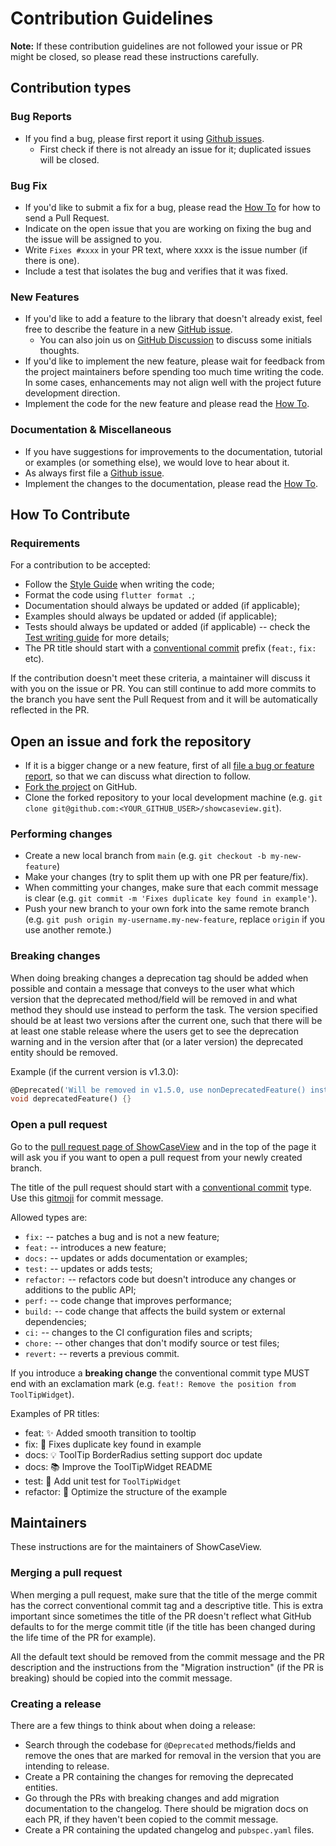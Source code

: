 # Contribution Guidelines

**Note:** If these contribution guidelines are not followed your issue or PR might be closed, so
please read these instructions carefully.

## Contribution types


### Bug Reports

- If you find a bug, please first report it using [Github issues].
    - First check if there is not already an issue for it; duplicated issues will be closed.


### Bug Fix

- If you'd like to submit a fix for a bug, please read the [How To](#how-to-contribute) for how to
  send a Pull Request.
- Indicate on the open issue that you are working on fixing the bug and the issue will be assigned
  to you.
- Write `Fixes #xxxx` in your PR text, where xxxx is the issue number (if there is one).
- Include a test that isolates the bug and verifies that it was fixed.


### New Features

- If you'd like to add a feature to the library that doesn't already exist, feel free to describe
  the feature in a new [GitHub issue].
    - You can also join us on [GitHub Discussion] to discuss some initials thoughts.
- If you'd like to implement the new feature, please wait for feedback from the project maintainers
  before spending too much time writing the code. In some cases, enhancements may not align well
  with the project future development direction.
- Implement the code for the new feature and please read the [How To](#how-to-contribute).


### Documentation & Miscellaneous

- If you have suggestions for improvements to the documentation, tutorial or examples (or something
  else), we would love to hear about it.
- As always first file a [Github issue].
- Implement the changes to the documentation, please read the [How To](#how-to-contribute).


## How To Contribute


### Requirements

For a contribution to be accepted:

- Follow the [Style Guide] when writing the code;
- Format the code using `flutter format .`;
- Documentation should always be updated or added (if applicable);
- Examples should always be updated or added (if applicable);
- Tests should always be updated or added (if applicable) -- check the [Test writing guide] for
  more details;
- The PR title should start with a [conventional commit] prefix (`feat:`, `fix:` etc).

If the contribution doesn't meet these criteria, a maintainer will discuss it with you on the issue
or PR. You can still continue to add more commits to the branch you have sent the Pull Request from
and it will be automatically reflected in the PR.


## Open an issue and fork the repository

- If it is a bigger change or a new feature, first of all
  [file a bug or feature report][GitHub issues], so that we can discuss what direction to follow.
- [Fork the project][fork guide] on GitHub.
- Clone the forked repository to your local development machine
  (e.g. `git clone git@github.com:<YOUR_GITHUB_USER>/showcaseview.git`).


### Performing changes

- Create a new local branch from `main` (e.g. `git checkout -b my-new-feature`)
- Make your changes (try to split them up with one PR per feature/fix).
- When committing your changes, make sure that each commit message is clear
  (e.g. `git commit -m 'Fixes duplicate key found in example'`).
- Push your new branch to your own fork into the same remote branch
  (e.g. `git push origin my-username.my-new-feature`, replace `origin` if you use another remote.)


### Breaking changes

When doing breaking changes a deprecation tag should be added when possible and contain a message
that conveys to the user what which version that the deprecated method/field will be removed in and
what method they should use instead to perform the task. The version specified should be at least
two versions after the current one, such that there will be at least one stable release where the
users get to see the deprecation warning and in the version after that (or a later version) the
deprecated entity should be removed.

Example (if the current version is v1.3.0):

```dart
@Deprecated('Will be removed in v1.5.0, use nonDeprecatedFeature() instead')
void deprecatedFeature() {}
```


### Open a pull request

Go to the [pull request page of ShowCaseView][PRs] and in the top
of the page it will ask you if you want to open a pull request from your newly created branch.

The title of the pull request should start with a [conventional commit] type.
Use this [gitmoji] for commit message.

Allowed types are:

- `fix:` -- patches a bug and is not a new feature;
- `feat:` -- introduces a new feature;
- `docs:` -- updates or adds documentation or examples;
- `test:` -- updates or adds tests;
- `refactor:` -- refactors code but doesn't introduce any changes or additions to the public API;
- `perf:` -- code change that improves performance;
- `build:` -- code change that affects the build system or external dependencies;
- `ci:` -- changes to the CI configuration files and scripts;
- `chore:` -- other changes that don't modify source or test files;
- `revert:` -- reverts a previous commit.

If you introduce a **breaking change** the conventional commit type MUST end with an exclamation
mark (e.g. `feat!: Remove the position from ToolTipWidget`).

Examples of PR titles:

- feat: ✨ Added smooth transition to tooltip
- fix: 🐛 Fixes duplicate key found in example
- docs: 💡 ToolTip BorderRadius setting support doc update
- docs: 📚 Improve the ToolTipWidget README
- test: 🚨 Add unit test for `ToolTipWidget`
- refactor: 🔨 Optimize the structure of the example


## Maintainers

These instructions are for the maintainers of ShowCaseView.


### Merging a pull request

When merging a pull request, make sure that the title of the merge commit has the correct
conventional commit tag and a descriptive title. This is extra important since sometimes the title
of the PR doesn't reflect what GitHub defaults to for the merge commit title (if the title has been
changed during the life time of the PR for example).

All the default text should be removed from the commit message and the PR description and the
instructions from the "Migration instruction" (if the PR is breaking) should be copied into the
commit message.


### Creating a release

There are a few things to think about when doing a release:

- Search through the codebase for `@Deprecated` methods/fields and remove the ones that are marked
  for removal in the version that you are intending to release.
- Create a PR containing the changes for removing the deprecated entities.
- Go through the PRs with breaking changes and add migration documentation to the changelog.
  There should be migration docs on each PR, if they haven't been copied to the commit message.
- Create a PR containing the updated changelog and `pubspec.yaml` files.


[GitHub issue]: https://github.com/SimformSolutionsPvtLtd/showcaseview/issues/new
[GitHub issues]: https://github.com/SimformSolutionsPvtLtd/showcaseview/issues/new
[GitHub Discussion]: https://github.com/SimformSolutionsPvtLtd/showcaseview/discussions
[style guide]: https://github.com/flutter/flutter/wiki/Style-guide-for-Flutter-repo
[test writing guide]: https://docs.flutter.dev/cookbook/testing/unit/introduction
[pubspec doc]: https://dart.dev/tools/pub/pubspec
[conventional commit]: https://www.conventionalcommits.org
[fork guide]: https://guides.github.com/activities/forking/#fork
[PRs]: https://github.com/SimformSolutionsPvtLtd/showcaseview/pulls
[gitmoji]: https://gist.github.com/parmentf/035de27d6ed1dce0b36a
